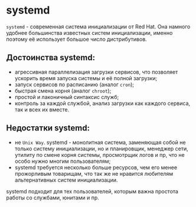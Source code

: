 # systemd

`systemd` - современная система инициализации от Red Hat. Она намного удобнее большинства известных систем инициализации, именно поэтому её использует большое число дистрибутивов.

## Достоинства systemd:

- агрессивная параллелизация загрузки сервисов, что позволяет ускорить время запуска системы и её полной загрузки;
- запуск сервисов по расписанию (аналог `cron`);
- быстрая смена корня (аналог `chroot`);
- простой и лаконичный синтаксис служб;
- контроль за каждой службой, анализ загрузки как каждого сервиса, так и всех их вместе.

## Недостатки systemd:

- не `Unix Way`. systemd - монолитная система, заменяющая собой не только систему инициализации, но и планировщик, менеджер сети, утилиту по смене корня системы, просмотрщик логов и пр, что не особо нужно многим пользователям;
- systemd требуется несколько больше ресурсов, чем его менее прожорливым товарищам, что так же не нравится любителям альтернативных систем инициализации.

systemd подходит для тех пользователей, которым важна простота работы со службами, юнитами и пр.

